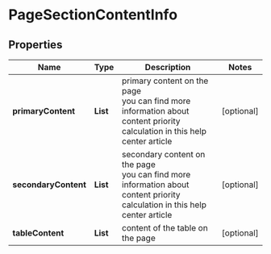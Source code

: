 # PageSectionContentInfo


## Properties

| Name | Type | Description | Notes |
|------------ | ------------- | ------------- | -------------|
**primaryContent** | **List<SectionContentItemInfo>** | primary content on the page<br>you can find more information about content priority calculation in this help center article |[optional]|
**secondaryContent** | **List<SectionContentItemInfo>** | secondary content on the page<br>you can find more information about content priority calculation in this help center article |[optional]|
**tableContent** | **List<TableContentInfo>** | content of the table on the page |[optional]|